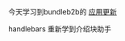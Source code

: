 今天学习到bundleb2b的 [应用更新](https://developer.bigcommerce.com/stencil-docs/ZG9jOjIyMDY5NQ-add-stored-payment-methods#related-articles)

handlebars 重新学到介绍块助手